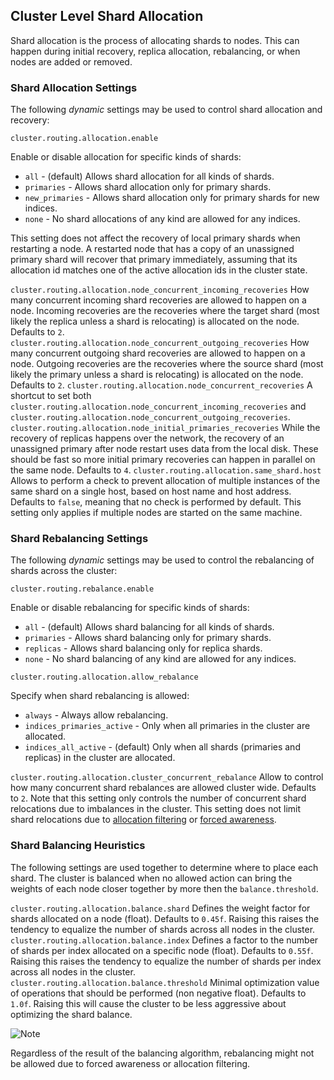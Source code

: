 ## Cluster Level Shard Allocation

Shard allocation is the process of allocating shards to nodes. This can happen during initial recovery, replica allocation, rebalancing, or when nodes are added or removed.

### Shard Allocation Settings

The following _dynamic_ settings may be used to control shard allocation and recovery:

`cluster.routing.allocation.enable`
    

Enable or disable allocation for specific kinds of shards:

  * `all` \- (default) Allows shard allocation for all kinds of shards. 
  * `primaries` \- Allows shard allocation only for primary shards. 
  * `new_primaries` \- Allows shard allocation only for primary shards for new indices. 
  * `none` \- No shard allocations of any kind are allowed for any indices. 



This setting does not affect the recovery of local primary shards when restarting a node. A restarted node that has a copy of an unassigned primary shard will recover that primary immediately, assuming that its allocation id matches one of the active allocation ids in the cluster state.

`cluster.routing.allocation.node_concurrent_incoming_recoveries`
     How many concurrent incoming shard recoveries are allowed to happen on a node. Incoming recoveries are the recoveries where the target shard (most likely the replica unless a shard is relocating) is allocated on the node. Defaults to `2`. 
`cluster.routing.allocation.node_concurrent_outgoing_recoveries`
     How many concurrent outgoing shard recoveries are allowed to happen on a node. Outgoing recoveries are the recoveries where the source shard (most likely the primary unless a shard is relocating) is allocated on the node. Defaults to `2`. 
`cluster.routing.allocation.node_concurrent_recoveries`
     A shortcut to set both `cluster.routing.allocation.node_concurrent_incoming_recoveries` and `cluster.routing.allocation.node_concurrent_outgoing_recoveries`. 
`cluster.routing.allocation.node_initial_primaries_recoveries`
     While the recovery of replicas happens over the network, the recovery of an unassigned primary after node restart uses data from the local disk. These should be fast so more initial primary recoveries can happen in parallel on the same node. Defaults to `4`. 
`cluster.routing.allocation.same_shard.host`
     Allows to perform a check to prevent allocation of multiple instances of the same shard on a single host, based on host name and host address. Defaults to `false`, meaning that no check is performed by default. This setting only applies if multiple nodes are started on the same machine. 

### Shard Rebalancing Settings

The following _dynamic_ settings may be used to control the rebalancing of shards across the cluster:

`cluster.routing.rebalance.enable`
    

Enable or disable rebalancing for specific kinds of shards:

  * `all` \- (default) Allows shard balancing for all kinds of shards. 
  * `primaries` \- Allows shard balancing only for primary shards. 
  * `replicas` \- Allows shard balancing only for replica shards. 
  * `none` \- No shard balancing of any kind are allowed for any indices. 



`cluster.routing.allocation.allow_rebalance`
    

Specify when shard rebalancing is allowed:

  * `always` \- Always allow rebalancing. 
  * `indices_primaries_active` \- Only when all primaries in the cluster are allocated. 
  * `indices_all_active` \- (default) Only when all shards (primaries and replicas) in the cluster are allocated. 



`cluster.routing.allocation.cluster_concurrent_rebalance`
     Allow to control how many concurrent shard rebalances are allowed cluster wide. Defaults to `2`. Note that this setting only controls the number of concurrent shard relocations due to imbalances in the cluster. This setting does not limit shard relocations due to [allocation filtering](allocation-filtering.html) or [forced awareness](allocation-awareness.html#forced-awareness). 

### Shard Balancing Heuristics

The following settings are used together to determine where to place each shard. The cluster is balanced when no allowed action can bring the weights of each node closer together by more then the `balance.threshold`.

`cluster.routing.allocation.balance.shard`
     Defines the weight factor for shards allocated on a node (float). Defaults to `0.45f`. Raising this raises the tendency to equalize the number of shards across all nodes in the cluster. 
`cluster.routing.allocation.balance.index`
     Defines a factor to the number of shards per index allocated on a specific node (float). Defaults to `0.55f`. Raising this raises the tendency to equalize the number of shards per index across all nodes in the cluster. 
`cluster.routing.allocation.balance.threshold`
     Minimal optimization value of operations that should be performed (non negative float). Defaults to `1.0f`. Raising this will cause the cluster to be less aggressive about optimizing the shard balance. 

![Note](https://www.elastic.co/guide/en/elasticsearch/reference/current/images/icons/note.png)

Regardless of the result of the balancing algorithm, rebalancing might not be allowed due to forced awareness or allocation filtering.
